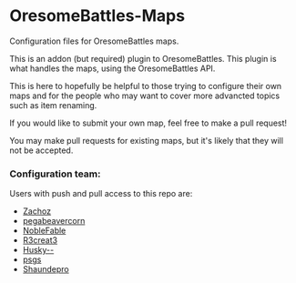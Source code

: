 OresomeBattles-Maps
===================

Configuration files for OresomeBattles maps.

This is an addon (but required) plugin to OresomeBattles. This plugin is what handles the maps, using the OresomeBattles API.

This is here to hopefully be helpful to those trying to configure their own maps and for the people who may want to cover more advancted topics such as item renaming.

If you would like to submit your own map, feel free to make a pull request!

You may make pull requests for existing maps, but it's likely that they will not be accepted.

### Configuration team:

Users with push and pull access to this repo are:

* [Zachoz](https://github.com/Zachoz)
* [pegabeavercorn](https://github.com/pegabeavercorn)
* [NobleFable](https://github.com/NobleFable)
* [R3creat3](https://github.com/R3creat3)
* [Husky--](https://github.com/Husky--)
* [psgs](https://github.com/psgs)
* [Shaundepro](https://github.com/shaundepro)
